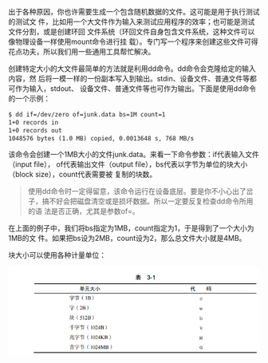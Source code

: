 出于各种原因，你也许需要生成一个包含随机数据的文件。这可能是用于执行测试的测试文 件，比如用一个大文件作为输入来测试应用程序的效率；也可能是测试文件分割，或是创建环回 文件系统（环回文件自身包含文件系统，这种文件可以像物理设备一样使用mount命令进行挂 载）。专门写一个程序来创建这些文件可得花点功夫，所以我们用一些通用工具帮忙解决。

创建特定大小的大文件最简单的方法就是利用dd命令。dd命令会克隆给定的输入内容，然 后将一模一样的一份副本写入到输出。stdin、设备文件、普通文件等都可作为输入，stdout、 设备文件、普通文件等也可作为输出。下面是使用dd命令的一个示例：

```
$ dd if=/dev/zero of=junk.data bs=1M count=1
1+0 records in
1+0 records out
1048576 bytes (1.0 MB) copied, 0.0013648 s, 768 MB/s
```

该命令会创建一个1MB大小的文件junk.data。来看一下命令参数：if代表输入文件（input file）， of代表输出文件（output file），bs代表以字节为单位的块大小（block size），count代表需要被 复制的块数。

> 使用dd命令时一定得留意，该命令运行在设备底层。要是你不小心出了岔 子，搞不好会把磁盘清空或是损坏数据。所以一定要反复检查dd命令所用的语 法是否正确，尤其是参数of=。

 在上面的例子中，我们将bs指定为1MB，count指定为1，于是得到了一个大小为1MB的文 件。如果把bs设为2MB，count设为2，那么总文件大小就是4MB。

 块大小可以使用各种计量单位：

![](/assets/import12323232.png)

